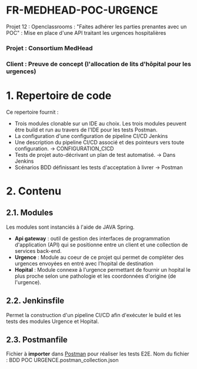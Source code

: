 # FR-MEDHEAD-POC-URGENCE
Projet 12 : Openclassrooms : "Faites adhérer les parties prenantes avec un POC" : Mise en place d'une API traitant les urgences hospitalières

### Projet : Consortium MedHead
### Client : Preuve de concept (l'allocation de lits d'hôpital pour les urgences)

# 1. Repertoire de code
Ce repertoire fournit :
* Trois modules clonable sur un IDE au choix. Les trois modules peuvent être build et run au travers de l'IDE pour les tests Postman.
* La configuration d'une configuration de pipeline CI/CD Jenkins
* Une description du pipeline CI/CD associé et des pointeurs vers toute configuration. -> CONFIGURATION_CICD
* Tests de projet auto-décrivant un plan de test automatisé. -> Dans Jenkins 
* Scénarios BDD définissant les tests d'acceptation à livrer -> Postman
# 2. Contenu
## 2.1. Modules
Les modules sont instanciés à l'aide de JAVA Spring.
* **Api gateway** : outil de gestion des interfaces de programmation d'application (API) qui se positionne entre un client et une collection de services back-end.
* **Urgence** : Module au coeur de ce projet qui permet de compléter des urgences envoyées en entré avec l'hopital de destination
* **Hopital** : Module connexe à l'urgence permettant de fournir un hopital le plus proche selon une pathologie et les coordonnées d'origine (de l'urgence). 
## 2.2. Jenkinsfile
Permet la construction d'un pipeline CI/CD afin d'exécuter le build et les tests des modules Urgence et Hopital.
## 2.3. Postmanfile
Fichier à **importer** dans [Postman](https://www.postman.com/downloads/) pour réaliser les tests E2E.
Nom du fichier : BDD POC URGENCE.postman_collection.json
